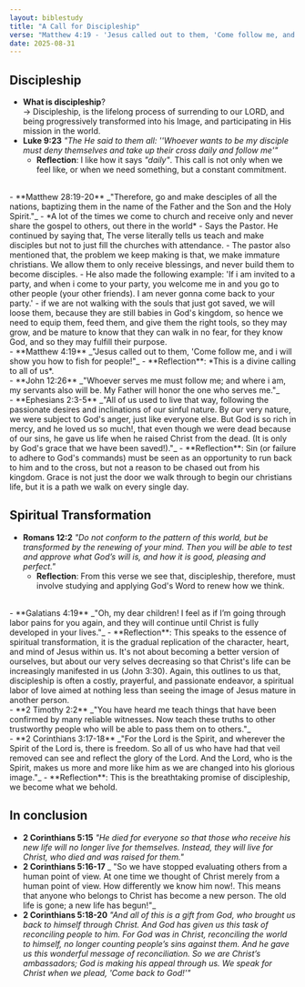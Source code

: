 ```yaml
---
layout: biblestudy
title: "A Call for Discipleship"
verse: "Matthew 4:19 - 'Jesus called out to them, 'Come follow me, and i will show you how to fish for people!''"
date: 2025-08-31
---
```


## Discipleship
- **What is discipleship**? <br>
    -> Discipleship, is the lifelong process of surrending to our LORD, and being progressively transformed into his Image, and participating in His mission in the world.
- **Luke 9:23** _"The He said to them all: ''Whoever wants to be my disciple must deny themselves and take up their cross daily and follow me'"_
    - **Reflection**: I like how it says *"daily"*. This call is not only when we feel like, or when we need something, but a constant commitment.

<br>
- **Matthew 28:19-20** _"Therefore, go and make desciples of all the nations, baptizing them in the name of the Father and the Son and the Holy Spirit."_
    - *A lot of the times we come to church and receive only and never share the gospel to others, out there in the world* - Says the Pastor. He continued by saying that, The verse literally tells us teach and make disciples but not to just fill the churches with attendance.
    - The pastor also mentioned that, the problem we keep making is that, we make immature christians. We allow them to only receive blessings, and never build them to become disciples.
    - He also made the following example: 'If i am invited to a party, and when i come to your party, you welcome me in and you go to other people (your other friends). I am never gonna come back to your party.' - if we are not walking with the souls that just got saved, we will loose them, because they are still babies in God's kingdom, so hence we need to equip them, feed them, and give them the right tools, so they may grow, and be mature to know that they can walk in no fear, for they know God, and so they may fulfill their purpose.

<br>
- **Matthew 4:19** _"Jesus called out to them, 'Come follow me, and i will show you how to fish for people!"_
    - **Reflection**: *This is a divine calling to all of us*.

<br>
- **John 12:26** _"Whoever serves me must follow me; and where i am, my servants also will be. My Father will honor the one who serves me."_

<br>
- **Ephesians 2:3-5** _"All of us used to live that way, following the passionate desires and inclinations of our sinful nature. By our very nature, we were subject to God's anger, just like everyone else. But God is so rich in mercy, and he loved us so much!, that even though we were dead because of our sins, he gave us life when he raised Christ from the dead. (It is only by God's grace that we have been saved!)."_ 
    - **Reflection**: Sin (or failure to adhere to God's commands) must be seen as an opportunity to run back to him and to the cross, but not a reason to be chased out from his kingdom. Grace is not just the door we walk through to begin our christians life, but it is a path we walk on every single day.

## Spiritual Transformation
- **Romans 12:2** _"Do not conform to the pattern of this world, but be transformed by the renewing of your mind. Then you will be able to test and approve what God’s will is, and how it is good, pleasing and perfect."_
    - **Reflection**: From this verse we see that, discipleship, therefore, must involve studying and applying God's Word to renew how we think.

<br>
- **Galatians 4:19** _"Oh, my dear children! I feel as if I’m going through labor pains for you again, and they will continue until Christ is fully developed in your lives."_
    - **Reflection**: This speaks to the essence of spiritual transformation, it is the gradual replication of the character, heart, and mind of Jesus within us. It's not about becoming a better version of ourselves, but about our very selves decreasing so that Christ's life can be increasingly manifested in us (John 3:30). Again, this outlines to us that, discipleship is often a costly, prayerful, and passionate endeavor, a spiritual labor of love aimed at nothing less than seeing the image of Jesus mature in another person.

<br>
- **2 Timothy 2:2** _"You have heard me teach things that have been confirmed by many reliable witnesses. Now teach these truths to other trustworthy people who will be able to pass them on to others."_

<br>
- **2 Corinthians 3:17-18** _"For the Lord is the Spirit, and wherever the Spirit of the Lord is, there is freedom. So all of us who have had that veil removed can see and reflect the glory of the Lord. And the Lord, who is the Spirit, makes us more and more like him as we are changed into his glorious image."_
    - **Reflection**: This is the breathtaking promise of discipleship, we become what we behold.

## In conclusion
- **2 Corinthians 5:15** _"He died for everyone so that those who receive his new life will no longer live for themselves. Instead, they will live for Christ, who died and was raised for them."_
- **2 Corinthians 5:16-17** _ "So we have stopped evaluating others from a human point of view. At one time we thought of Christ merely from a human point of view. How differently we know him now!. This means that anyone who belongs to Christ has become a new person. The old life is gone; a new life has begun!"_
- **2 Corinthians 5:18-20** _"And all of this is a gift from God, who brought us back to himself through Christ. And God has given us this task of reconciling people to him. For God was in Christ, reconciling the world to himself, no longer counting people’s sins against them. And he gave us this wonderful message of reconciliation. So we are Christ’s ambassadors; God is making his appeal through us. We speak for Christ when we plead, 'Come back to God!'"_
